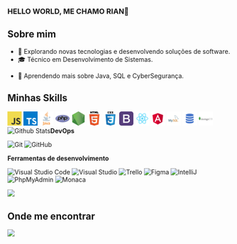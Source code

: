### HELLO WORLD, ME CHAMO RIAN👋



## Sobre mim

- 🤔 Explorando novas tecnologias e desenvolvendo soluções de software.
- 🎓 Técnico em Desenvolvimento de Sistemas. 
<!-- - - 💼 Trabalhando como {stack em que você trabalhar} na {empresa}.-->
- 🌱 Aprendendo mais sobre Java, SQL e CyberSegurança.

## Minhas Skills



<code><img height="32" src="https://raw.githubusercontent.com/github/explore/80688e429a7d4ef2fca1e82350fe8e3517d3494d/topics/javascript/javascript.png" alt="Javascript"/></code>
<code><img height="32" src="https://raw.githubusercontent.com/github/explore/80688e429a7d4ef2fca1e82350fe8e3517d3494d/topics/typescript/typescript.png" alt="Typescript"/></code>
<code><img height="32" src="https://raw.githubusercontent.com/github/explore/80688e429a7d4ef2fca1e82350fe8e3517d3494d/topics/java/java.png" alt="JAVA"/></code>
<code><img height="32" src="https://raw.githubusercontent.com/github/explore/80688e429a7d4ef2fca1e82350fe8e3517d3494d/topics/php/php.png" alt="PHP"/></code>
<code><img height="32" src="https://raw.githubusercontent.com/github/explore/80688e429a7d4ef2fca1e82350fe8e3517d3494d/topics/nodejs/nodejs.png" alt="Nodejs"/></code>
<code><img height="32" src="https://raw.githubusercontent.com/github/explore/80688e429a7d4ef2fca1e82350fe8e3517d3494d/topics/html/html.png" alt="HTML5"/></code>
<code><img height="32" src="https://raw.githubusercontent.com/github/explore/80688e429a7d4ef2fca1e82350fe8e3517d3494d/topics/css/css.png" alt="CSS"/></code>
<code><img height="32" src="https://raw.githubusercontent.com/github/explore/80688e429a7d4ef2fca1e82350fe8e3517d3494d/topics/bootstrap/bootstrap.png" alt="Bootstrap"/></code>
<code><img height="32" src="https://raw.githubusercontent.com/github/explore/80688e429a7d4ef2fca1e82350fe8e3517d3494d/topics/react/react.png" alt="React"/></code>
<code><img height="32" src="https://raw.githubusercontent.com/github/explore/80688e429a7d4ef2fca1e82350fe8e3517d3494d/topics/angular/angular.png" alt="Angular"/></code>
<code><img height="32" src="https://raw.githubusercontent.com/github/explore/80688e429a7d4ef2fca1e82350fe8e3517d3494d/topics/mysql/mysql.png" alt="MySQL"/></code>
<code><img height="32" src="https://raw.githubusercontent.com/github/explore/80688e429a7d4ef2fca1e82350fe8e3517d3494d/topics/sql/sql.png" alt="SQL"/></code>
<code><img height="32" src="https://raw.githubusercontent.com/github/explore/80688e429a7d4ef2fca1e82350fe8e3517d3494d/topics/mongodb/mongodb.png" alt="MongoDB"/></code>
    <td>
      <img
        align="left"
        src="https://github-readme-stats.vercel.app/api/top-langs/?username=Rian-url&theme=dark&hide_border=false&include_all_commits=true&count_private=true&layout=compact"
        alt="Github Stats"
      />
    </td>
    </br>
**DevOps**

![Git](https://img.shields.io/badge/-Git-333333?style=flat&logo=git)
![GitHub](https://img.shields.io/badge/-GitHub-333333?style=flat&logo=github)


**Ferramentas de desenvolvimento**

![Visual Studio Code](https://img.shields.io/badge/-Visual%20Studio%20Code-333333?style=flat&logo=visual-studio-code&logoColor=007ACC)
![Visual Studio](https://img.shields.io/badge/-Visual%20Studio-333333?style=flat&logo=visual-studio&logoColor=007ACC)
![Trello](https://img.shields.io/badge/-Trello-333333?style=flat&logo=trello&logoColor=007ACC)
![Figma](https://img.shields.io/badge/-Figma-333333?style=flat&logo=figma&logoColor=007ACC)
![IntelliJ](https://img.shields.io/badge/-IntelliJ-333333?style=flat&logo=IntelliJ&logoColor=007ACC)
![PhpMyAdmin](https://img.shields.io/badge/-PhpMyAdmin-333333?style=flat&logo=PhpMyAdmin&logoColor=007ACC)
![Monaca](https://img.shields.io/badge/-Monaca-333333?style=flat&logo=Monaca&logoColor=007ACC)

<a href="https://github.com/iuricode" title="Perfil do Rian">
  <img height="180em" src="https://github-readme-stats.vercel.app/api?username=Rian-url&theme=dracula&show_icons=true" />
</a>



  </tr>
</table>

## Onde me encontrar
<a href="https://www.linkedin.com/in/developer-rian-vieira/">
<img src="https://img.shields.io/badge/LinkedIn-0077B5?style=for-the-badge&logo=linkedin&logoColor=white" />
</a>


